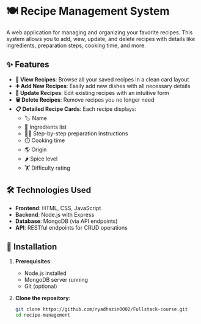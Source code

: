 # 🍽️ Recipe Management System

A web application for managing and organizing your favorite recipes. This system allows you to add, view, update, and delete recipes with details like ingredients, preparation steps, cooking time, and more.

## ✨ Features

- **📖 View Recipes**: Browse all your saved recipes in a clean card layout
- **➕ Add New Recipes**: Easily add new dishes with all necessary details
- **🔄 Update Recipes**: Edit existing recipes with an intuitive form
- **🗑️ Delete Recipes**: Remove recipes you no longer need
- **📋 Detailed Recipe Cards**: Each recipe displays:
  - 🏷️ Name
  - 🧂 Ingredients list
  - 👩‍🍳 Step-by-step preparation instructions
  - ⏱️ Cooking time
  - 🌎 Origin
  - 🌶️ Spice level
  - 🏋️ Difficulty rating

## 🛠️ Technologies Used

- **Frontend**: HTML, CSS, JavaScript
- **Backend**: Node.js with Express
- **Database**: MongoDB (via API endpoints)
- **API**: RESTful endpoints for CRUD operations

## 🚀 Installation

1. **Prerequisites**:
   - Node.js installed
   - MongoDB server running
   - Git (optional)

2. **Clone the repository**:
   ```bash
   git clone https://github.com/ryadhazin0002/Fullstack-course.git
   cd recipe-management